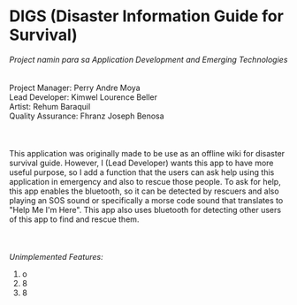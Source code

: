 # DIGS (Disaster Information Guide for Survival)
<!--- comment --->
*Project namin para sa Application Development and Emerging Technologies* \
\
\
Project Manager: Perry Andre Moya  \
Lead Developer: Kimwel Lourence Beller  \
Artist: Rehum Baraquil  \
Quality Assurance: Fhranz Joseph Benosa \
\
\
\
This application was originally made to be use as an offline wiki for disaster survival guide. 
However, I (Lead Developer) wants this app to have more useful purpose, so I add a function that the users can ask help using this application in emergency and also to rescue those people. 
To ask for help, this app enables the bluetooth, so it can be detected by rescuers and also playing an SOS sound or specifically a morse code sound that translates to "Help Me I'm Here". 
This app also uses bluetooth for detecting other users of this app to find and rescue them. \
\
\
\
*Unimplemented Features:*
1. o
2. 8
3. 8

